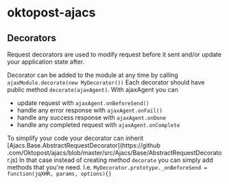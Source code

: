 # oktopost-ajacs
## Decorators

Request decorators are used to modify request before it sent and/or update your application state after.

Decorator can be added to the module at any time by calling `ajaxModule.decorate(new MyDecorator())`
Each decorator should have public method `decorate(ajaxAgent)`.
With ajaxAgent you can 
* update request with `ajaxAgent.onBeforeSend()`
* handle any error response with `ajaxAgent.onFail()`
* handle any success response with `ajaxAgent.onDone`
* handle any completed request with `ajaxAgent.onComplete`

To simplify your code your decorator can inherit [Ajacs.Base.AbstractRequestDecorator](https://github
.com/Oktopost/ajacs/blob/master/src/Ajacs/Base/AbstractRequestDecorator.js)
In that case instead of creating method `decorate` you can simply add methods that you're need.
I.e. `MyDecorator.prototype._onBeforeSend = function(jqXHR, params, options){}`